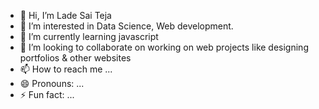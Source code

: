 - 👋 Hi, I’m Lade Sai Teja
- 👀 I’m interested in Data Science, Web development.
- 🌱 I’m currently learning javascript
- 💞️ I’m looking to collaborate on working on web projects like designing portfolios & other websites
- 📫 How to reach me ...
- 😄 Pronouns: ...
- ⚡ Fun fact: ...

<!---
ladesai123/ladesai123 is a ✨ special ✨ repository because its `README.md` (this file) appears on your GitHub profile.
You can click the Preview link to take a look at your changes.
--->
